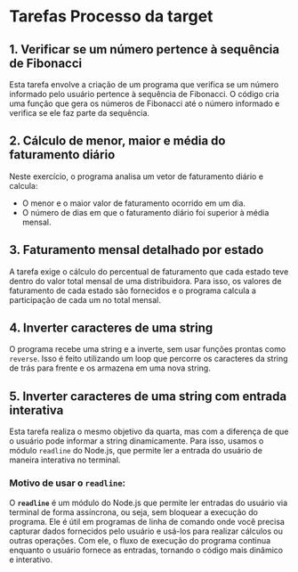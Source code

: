# Tarefas Processo da target

## 1. **Verificar se um número pertence à sequência de Fibonacci**
Esta tarefa envolve a criação de um programa que verifica se um número informado pelo usuário pertence à sequência de Fibonacci. O código cria uma função que gera os números de Fibonacci até o número informado e verifica se ele faz parte da sequência.

## 2. **Cálculo de menor, maior e média do faturamento diário**
Neste exercício, o programa analisa um vetor de faturamento diário e calcula:
- O menor e o maior valor de faturamento ocorrido em um dia.
- O número de dias em que o faturamento diário foi superior à média mensal.

## 3. **Faturamento mensal detalhado por estado**
A tarefa exige o cálculo do percentual de faturamento que cada estado teve dentro do valor total mensal de uma distribuidora. Para isso, os valores de faturamento de cada estado são fornecidos e o programa calcula a participação de cada um no total mensal.

## 4. **Inverter caracteres de uma string**
O programa recebe uma string e a inverte, sem usar funções prontas como `reverse`. Isso é feito utilizando um loop que percorre os caracteres da string de trás para frente e os armazena em uma nova string.

## 5. **Inverter caracteres de uma string com entrada interativa**
Esta tarefa realiza o mesmo objetivo da quarta, mas com a diferença de que o usuário pode informar a string dinamicamente. Para isso, usamos o módulo `readline` do Node.js, que permite ler a entrada do usuário de maneira interativa no terminal.

### Motivo de usar o `readline`:
O **`readline`** é um módulo do Node.js que permite ler entradas do usuário via terminal de forma assíncrona, ou seja, sem bloquear a execução do programa. Ele é útil em programas de linha de comando onde você precisa capturar dados fornecidos pelo usuário e usá-los para realizar cálculos ou outras operações. Com ele, o fluxo de execução do programa continua enquanto o usuário fornece as entradas, tornando o código mais dinâmico e interativo.
